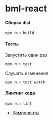 # bml-react

#### Сборка dist
```
npm run build
```

#### Тесты
Запустить один раз
```
npm run test
```
Слушать изменения
```
npm run test:watch
```

#### Линтинг кода
```
npm run lint
```

* [Компоненты](https://docs.google.com/spreadsheets/d/1uDg32OZSZas92yl5LvhPYU7mehW1GxkiiAJ4W75LnGE/edit#gid=0)